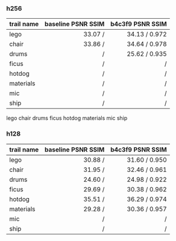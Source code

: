 ### h256

| trail name | baseline PSNR  SSIM | b4c3f9 PSNR  SSIM |
|:-----------|--------------------:|------------------:|
| lego       |    33.07 /     |   34.13 / 0.972   | 
| chair      |    33.86 /     |   34.64 / 0.978   | 
| drums      |     /     |   25.62 / 0.935   |
| ficus      |     /     |    /    | <- config aligned from here
| hotdog     |     /     |    /    |
| materials  |     /     |    /    |
| mic        |     /     |    /    |
| ship       |     /     |    /    |

lego chair drums ficus hotdog materials mic ship

### h128

| trail name | baseline PSNR  SSIM | b4c3f9 PSNR  SSIM |
|:-----------|--------------------:|------------------:|
| lego       |    30.88 /     |   31.60 / 0.950   | 
| chair      |    31.95 /     |   32.46 / 0.961   | 
| drums      |    24.60 /     |   24.98 / 0.922   |
| ficus      |    29.69 /     |   30.38 / 0.962   |
| hotdog     |    35.51 /     |   36.29 / 0.974   | <-config aligned from here
| materials  |    29.28 /     |   30.36 / 0.957   |
| mic        |     /     |    /    |
| ship       |     /     |    /    |